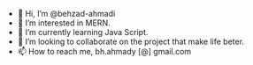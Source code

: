 - 👋 Hi, I’m @behzad-ahmadi
- 👀 I’m interested in MERN.
- 🌱 I’m currently learning Java Script.
- 💞️ I’m looking to collaborate on the project that make life beter.
- 📫 How to reach me, bh.ahmady [@] gmail.com

<!---
behzad-ahmadi/behzad-ahmadi is a ✨ special ✨ repository because its `README.md` (this file) appears on your GitHub profile.
You can click the Preview link to take a look at your changes.
--->
